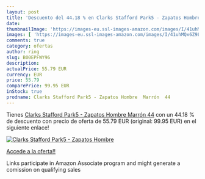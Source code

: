 ```yaml
---
layout: post
title: 'Descuento del 44.18 % en Clarks Stafford Park5 - Zapatos Hombre  '
date: 
thumbnailImage: 'https://images-eu.ssl-images-amazon.com/images/I/41uhMQx6Z9L._SL200_.jpg'
images: [ 'https://images-eu.ssl-images-amazon.com/images/I/41uhMQx6Z9L._SL200_.jpg' ]
comments: true
category: ofertas
author: ring
slug: B00EPFWY96
description:
actualPrice: 55.79 EUR
currency: EUR
price: 55.79
comparePrice: 99.95 EUR
inStock: true
prodname: Clarks Stafford Park5 - Zapatos Hombre  Marrón  44
---
```


Tienes [Clarks Stafford Park5 - Zapatos Hombre  Marrón  44](https://www.amazon.es/dp/B00EPFWY96/?tag=tolees-21) con un 44.18 % de descuento con precio de oferta de 55.79 EUR (original: 99.95 EUR) en el siguiente enlace!

[![Clarks Stafford Park5 - Zapatos Hombre  ](https://images-eu.ssl-images-amazon.com/images/I/41uhMQx6Z9L._SL200_.jpg)](https://www.amazon.es/dp/B00EPFWY96/?tag=tolees-21)

[Accede a la oferta!!](https://www.amazon.es/dp/B00EPFWY96/?tag=tolees-21)

Links participate in Amazon Associate program and might generate a comission on qualifying sales


